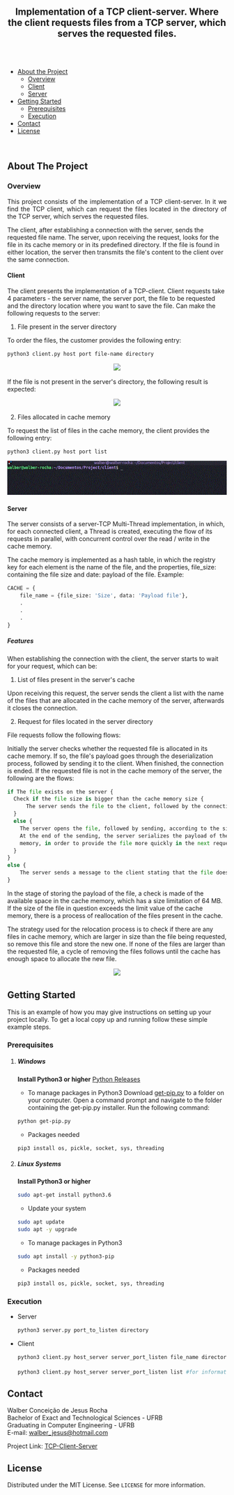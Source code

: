 <br />

<h2 align="center">Implementation of a TCP client-server. Where the client requests files from a TCP server, which serves the requested files.</h2>

<br />
<br />

* [About the Project](#about-the-project)
  * [Overview](#overview)
  * [Client](#client)
  * [Server](#server)
* [Getting Started](#getting-started)
  * [Prerequisites](#prerequisites)
  * [Execution](#execution)
* [Contact](#contact)
* [License](#license)

<br />

## About The Project

### Overview
<p align="justify">
This project consists of the implementation of a TCP client-server. In it we find the TCP client, which can request the files located in the directory of the TCP server, which serves the requested files.

The client, after establishing a connection with the server, sends the requested file name. The server, upon receiving the request, looks for the file in its cache memory or in its predefined directory. If the file is found in either location, the server then transmits the file's content to the client over the same connection.

</p>

#### Client

The client presents the implementation of a TCP-client. Client requests take 4 parameters - the server name, the server port, the file to be requested and the directory location where you want to save the file. Can make the following requests to the server:

1. File present in the server directory

To order the files, the customer provides the following entry:
```sh
python3 client.py host port file-name directory
```

<p align="center">
  <img src="assets/file-request.gif" />
</p>

If the file is not present in the server's directory, the following result is expected:

<p align="center">
  <img src="assets/file-not.gif" />
</p>

2. Files allocated in cache memory

To request the list of files in the cache memory, the client provides the following entry:
```sh
python3 client.py host port list
```

<p align="center">
  <img src="assets/list.gif" />
</p>

#### Server

The server consists of a server-TCP Multi-Thread implementation, in which, for each connected client, a Thread is created, executing the flow of its requests in parallel, with concurrent control over the read / write in the cache memory.

The cache memory is implemented as a hash table, in which the registry key for each element is the name of the file, and the properties, file_size: containing the file size and date: payload of the file. Example:

```python
CACHE = {
	file_name = {file_size: 'Size', data: 'Payload file'},
	.
	.
	.
}
```
##### Features
When establishing the connection with the client, the server starts to wait for your request, which can be:

1. List of files present in the server's cache

Upon receiving this request, the server sends the client a list with the name of the files that are allocated in the cache memory of the server, afterwards it closes the connection.

2. Request for files located in the server directory

File requests follow the following flows:

Initially the server checks whether the requested file is allocated in its cache memory. If so, the file's payload goes through the deserialization process, followed by sending it to the client. When finished, the connection is ended.
If the requested file is not in the cache memory of the server, the following are the flows:

```python
if The file exists on the server {
  Check if the file size is bigger than the cache memory size {
	  The server sends the file to the client, followed by the connection termination
  } 
  else {
	The server opens the file, followed by sending, according to the size specified for the buffer. 
	At the end of the sending, the server serializes the payload of the file and stores it in the cache 
	memory, in order to provide the file more quickly in the next requests.
  }
} 
else {
	The server sends a message to the client stating that the file does not exist in its current directory.
} 
```
In the stage of storing the payload of the file, a check is made of the available space in the cache memory, which has a size limitation of 64 MB. If the size of the file in question exceeds the limit value of the cache memory, there is a process of reallocation of the files present in the cache.

The strategy used for the relocation process is to check if there are any files in cache memory, which are larger in size than the file being requested, so remove this file and store the new one.
If none of the files are larger than the requested file, a cycle of removing the files follows until the cache has enough space to allocate the new file.

<p align="center">
  <img src="assets/server-actions.gif" />
</p>

## Getting Started

This is an example of how you may give instructions on setting up your project locally.
To get a local copy up and running follow these simple example steps.

### Prerequisites

1. ##### Windows
	**Install Python3 or higher**
	[Python Releases](https://www.python.org/downloads/windows/)
	
	* To manage packages in Python3
		Download  [get-pip.py](https://bootstrap.pypa.io/get-pip.py)  to a folder on your computer.
		Open a command prompt and navigate to the folder containing the get-pip.py installer.
		Run the following command:

	```sh
	python get-pip.py
	```
	* Packages needed
	```sh
	pip3 install os, pickle, socket, sys, threading
	```
2. ##### Linux Systems
	**Install Python3 or higher**
	```sh
	sudo apt-get install python3.6
	```

	* Update your system
	```sh
	sudo apt update
	sudo apt -y upgrade
	```

	* To manage packages in Python3
	```sh
	sudo apt install -y python3-pip
	```

	* Packages needed
	```sh
	pip3 install os, pickle, socket, sys, threading
	```

### Execution

* Server
	```sh
	python3 server.py port_to_listen directory
	```

* Client
	```sh
	python3 client.py host_server server_port_listen file_name directory #for file request
	
	python3 client.py host_server server_port_listen list #for information on files in cache memory
	```
	

## Contact

Walber Conceição de Jesus Rocha <br />
Bachelor of Exact and Technological Sciences - UFRB <br />
Graduating in Computer Engineering - UFRB <br />
E-mail: walber_jesus@hotmail.com

Project Link: [TCP-Client-Server](https://github.com/rwalber/TCP-Client-Server)

## License

Distributed under the MIT License. See `LICENSE` for more information.
